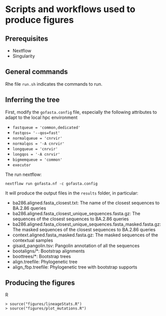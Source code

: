 # Scripts and workflows used to produce figures

## Prerequisites

- Nextflow
- Singularity

## General commands

Rhe file `run.sh` indicates the commands to run. 

## Inferring the tree

First, modify the `gofasta.config` file, especially the following attributes to adapt to the local hpc environment
- `fastqueue = 'common,dedicated'`
- `fastqos= '--qos=fast'`
- `normalqueue = 'cnrvir'`
- `normalqos = '-A cnrvir'`
- `longqueue = 'cnrvir'`
- `longqos = '-A cnrvir'`
- `bigmemqueue = 'common'`
- `executor`

The run nextflow:
```
nextflow run gofasta.nf -c gofasta.config
```

It will produce the output files in the `results` folder, in particular:

- ba286.aligned.fasta_closest.txt: The name of the closest sequences to BA.2.86 queries
- ba286.aligned.fasta_closest_unique_sequences.fasta.gz: The sequences of the closest sequences to BA.2.86 queries
- ba286.aligned.fasta_closest_unique_sequences.fasta_masked.fasta.gz: The masked sequences of the closest sequences to BA.2.86 queries
- context.aligned.fasta_masked.fasta.gz: The masked sequences of the contextual samples
- gisaid_pangolin.tsv: Pangolin annotation of all the sequences
- bootaligns/*: Bootstrap alignments
- boottrees/*: Bootstrap trees
- align.treefile: Phylogenetic tree
- align_fbp.treefile: Phylogenetic tree with bootstrap supports

## Producing the figures

R
```
> source("figures/lineageStats.R")
> source("figures/plot_mutations.R")
```

